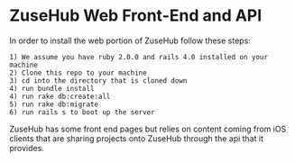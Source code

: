 ZuseHub Web Front-End and API
========

In order to install the web portion of ZuseHub follow these steps:

```
1) We assume you have ruby 2.0.0 and rails 4.0 installed on your machine
2) Clone this repo to your machine
3) cd into the directory that is cloned down
4) run bundle install
4) run rake db:create:all
5) run rake db:migrate
6) run rails s to boot up the server
```

ZuseHub has some front end pages but relies on content coming from iOS clients that are sharing projects onto ZuseHub through the api that it provides.
